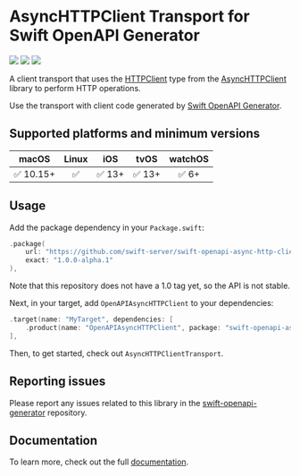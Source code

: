 # AsyncHTTPClient Transport for Swift OpenAPI Generator

[![](https://img.shields.io/badge/docc-read_documentation-blue)](https://swiftpackageindex.com/swift-server/swift-openapi-async-http-client/documentation)
[![](https://img.shields.io/endpoint?url=https%3A%2F%2Fswiftpackageindex.com%2Fapi%2Fpackages%2Fswift-server%2Fswift-openapi-async-http-client%2Fbadge%3Ftype%3Dswift-versions)](https://swiftpackageindex.com/swift-server/swift-openapi-async-http-client)
[![](https://img.shields.io/endpoint?url=https%3A%2F%2Fswiftpackageindex.com%2Fapi%2Fpackages%2Fswift-server%2Fswift-openapi-async-http-client%2Fbadge%3Ftype%3Dplatforms)](https://swiftpackageindex.com/swift-server/swift-openapi-async-http-client)

A client transport that uses the [HTTPClient](https://swiftpackageindex.com/swift-server/async-http-client/documentation/asynchttpclient/httpclient) type from the [AsyncHTTPClient](https://github.com/swift-server/async-http-client) library to perform HTTP operations.

Use the transport with client code generated by [Swift OpenAPI Generator](https://github.com/apple/swift-openapi-generator).

## Supported platforms and minimum versions
| macOS | Linux | iOS | tvOS | watchOS |
| :-: | :-: | :-: | :-: | :-: |
| ✅ 10.15+ | ✅ | ✅ 13+ | ✅ 13+ | ✅ 6+ |

## Usage

Add the package dependency in your `Package.swift`:

```swift
.package(
    url: "https://github.com/swift-server/swift-openapi-async-http-client", 
    exact: "1.0.0-alpha.1"
),
```

Note that this repository does not have a 1.0 tag yet, so the API is not stable.

Next, in your target, add `OpenAPIAsyncHTTPClient` to your dependencies:

```swift
.target(name: "MyTarget", dependencies: [
    .product(name: "OpenAPIAsyncHTTPClient", package: "swift-openapi-async-http-client"),
],
```

Then, to get started, check out `AsyncHTTPClientTransport`.

## Reporting issues

Please report any issues related to this library in the [swift-openapi-generator](https://github.com/apple/swift-openapi-generator/issues) repository.

## Documentation

To learn more, check out the full [documentation](https://swiftpackageindex.com/swift-server/swift-openapi-async-http-client/documentation).
